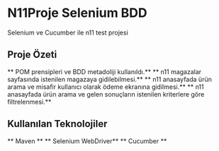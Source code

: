 # N11Proje Selenium BDD
 Selenium ve Cucumber ile n11 test projesi
 
 ## Proje Özeti
 ** POM prensipleri ve BDD metadoliji kullanıldı.**
 ** n11 magazalar sayfasında istenilen magazaya gidilebilmesi.**
 ** n11 anasayfada ürün arama ve misafir kullanıcı olarak ödeme ekranına gidilmesi.**
 ** n11 anasayfada ürün arama ve gelen sonuçların istenilen kriterlere göre filtrelenmesi.**
 
 ## Kullanılan Teknolojiler
 ** Maven **
 ** Selenium WebDriver**
 ** Cucumber **
 
 

